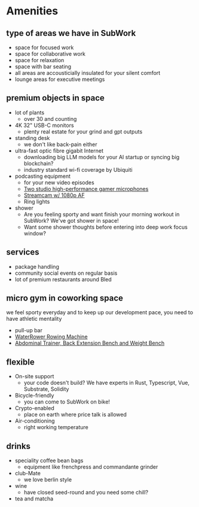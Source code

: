 # Amenities

type of areas we have in SubWork
---
- space for focused work
- space for collaborative work
- space for relaxation
- space with bar seating
- all areas are accousticially insulated for your silent comfort
- lounge areas for executive meetings

premium objects in space
---
- lot of plants 
  - over 30 and counting
- 4K 32" USB-C monitors 
  - plenty real estate for your grind and gpt outputs
- standing desk
  - we don't like back-pain either
- ultra-fast optic fibre gigabit Internet
  - downloading big LLM models for your AI startup or syncing big blockchain?
  - industry standard wi-fi coverage by Ubiquiti
- podcasting equipment
  - for your new video episodes
  - [Two studio high-performance gamer microphones](https://hyperx.com/products/hyperx-quadcast-s-usb-microphone?variant=41031692058781)
  - [Streamcam w/ 1080p AF](https://www.logitech.com/en-ch/products/webcams/streamcam.960-001281.html)
  - Ring lights
- shower
  - Are you feeling sporty and want finish your morning workout in SubWork? We've got shower in space!
  - Want some shower thoughts before entering into deep work focus window?

services
---
- package handling 
- community social events on regular basis
- lot of premium restaurants around Bled

micro gym in coworking space
---
we feel sporty everyday and to keep up our development pace, you need to have athletic mentality
- pull-up bar 
- [WaterRower Rowing Machine](https://www.nohrd.com/us/waterrower/)
- [Abdominal Trainer, Back Extension Bench and Weight Bench](https://www.nohrd.com/us/triatrainer/)

flexible
---
- On-site support 
  - your code doesn't build? We have experts in Rust, Typescript, Vue, Substrate, Solidity
- Bicycle-friendly
  - you can come to SubWork on bike!
- Crypto-enabled
  - place on earth where price talk is allowed
- Air-conditioning
  - right working temperature

drinks 
---
- speciality coffee bean bags
  - equipment like frenchpress and commandante grinder
- club-Mate
  - we love berlin style
- wine
  - have closed seed-round and you need some chill?
- tea and matcha
